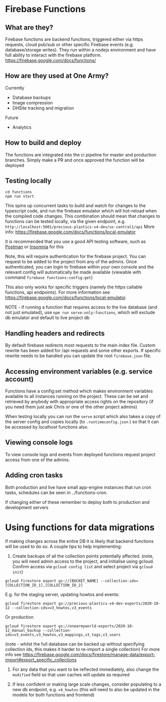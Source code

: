 # Firebase Functions

## What are they?

Firebase functions are backend functions, triggered either via https requests, cloud pub/sub or other specific Firebase events (e.g. database/storage writes). They run within a nodejs environment and have full ability to interact with the firebase platform.
https://firebase.google.com/docs/functions/

## How are they used at One Army?

Currently

- Database backups
- Image compression
- DHSite tracking and migration

Future

- Analytics

## How to build and deploy

The functions are integrated into the ci pipeline for master and production branches.
Simply make a PR and once approved the function will be deployed

## Testing locally

```
cd functions
npm run start
```

This spins up concurrent tasks to build and watch for changes to the typescript code, and run
the firebase emulator which will hot-reload when the compiled code changes. This combination
should mean that changes to functions can be tested locally, via the given endpoint, e.g.  
`http://localhost:5001/precious-plastics-v4-dev/us-central1/api`
More info: https://firebase.google.com/docs/functions/local-emulator

It is recommended that you use a good API testing software, such as [Postman](https://www.getpostman.com/) or [Insomnia](https://insomnia.rest/) for this

Note, this will require authentication for the firebase project. You can request to be added to the project from any of the admins. Once authenticated, you can login to firebase within your own console
and the relevant config will automatically be made available
(viewable with command `firebase functions:config:get`)

This also only works for specific triggers (namely the https callable functions, api endpoints). For more information see https://firebase.google.com/docs/functions/local-emulator.

NOTE - if running a function that requires access to the live database (and not just emulated), use `npm run serve:only:functions`, which will exclude db emulator and default to live project db 



## Handling headers and redirects

By default firebase redirects most requests to the main index file. Custom rewrite has
been added for /api requests and some other exports.
If specific rewrite needs to be handled you can update the root `firebase.json` file.

## Accessing environment variables (e.g. service account)

Functions have a config:set method which makes environment variables available to
all instances running on the project. These can be set and retrieved by anybody with
appropriate access rights on the repository (if you need them just ask Chris or one of
the other project admins)

When testing locally you can run the `serve` script which also takes a copy of the
server config and copies locally (to `.runtimeconfig.json` ) so that it can be accessed
by localhost functions also.

## Viewing console logs

To view console logs and events from deployed functions request project access from one of the admins.

## Adding cron tasks

Both production and live have small app-engine instances that run cron tasks, schedules can be seen in ../functions-cron.

If changing either of these remember to deploy both to production and development servers

# Using functions for data migrations

If making changes across the entire DB it is likely that backend functions will be used to do so.
A couple tips to help implementing:

1. Create backups of all the collection points potentially affected.
(note, you will need admin access to the project, and initialise using gcloud. Confirm access via `gcloud config list` and select project via `gcloud init`)
```
gcloud firestore export gs://[BUCKET_NAME] --collection-ids=[COLLECTION_ID_1],[COLLECTION_ID_2]
```
E.g. for the staging server, updating howtos and events:
```
gcloud firestore export gs://precious-plastics-v4-dev-exports/2020-10-12 --collection-ids=v3_howtos,v3_events
```
Or production
```
gcloud firestore export gs://onearmyworld-exports/2020-10-12_manual_backup --collection-ids=v3_events,v3_howtos,v3_mappings,v3_tags,v3_users
```
(note - whilst the full database can be backed up without specifying collection ids, this makes it harder to re-import a single collection)
For more info see https://firebase.google.com/docs/firestore/manage-data/export-import#export_specific_collections

1. For any data that you want to be reflected immediately, also change the `modified` field so that user caches will update as required

2. If less confident or making large scale changes, consider populating to a new db endpoint, e.g. `v4_howtos`
(this will need to also be updated in the models for both functions and frontend)